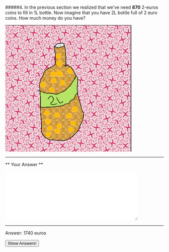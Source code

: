 #####4. In the previous section we realized that we've need **870** 2-euros coins to fill in 1L bottle. Now imagine that you have 2L bottle full of 2 euro coins. How much money do you have?

![](2liter.png)

---

** Your Answer **

<textarea style="border:none;" rows="10" cols="50"></textarea>
---

<div class="answer hidden">
    Answer: 1740 euros
</div>

<button class="show-answers">Show Answers!</button>